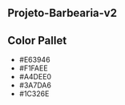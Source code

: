 ## Projeto-Barbearia-v2

## Color Pallet
  - #E63946
  - #F1FAEE
  - #A4DEE0
  - #3A7DA6
  - #1C326E